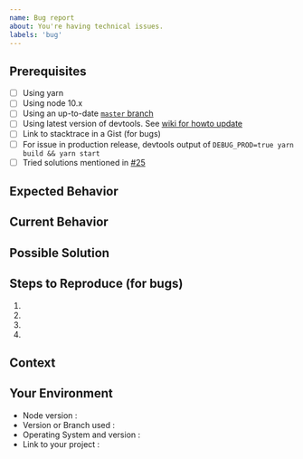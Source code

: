 ```yaml
---
name: Bug report
about: You're having technical issues.
labels: 'bug'
---
```


<!-- Please use the following issue template or your issue will be closed. -->

<!--- Provide a general summary of the issue in the Title above -->

## Prerequisites

<!-- If the following boxes are not ALL checked, your issue is likely to be closed. -->

- [ ] Using yarn
- [ ] Using node 10.x
- [ ] Using an up-to-date [`master` branch](https://github.com/sdc224/electron-react-ts/tree/master)
- [ ] Using latest version of devtools. See [wiki for howto update](https://github.com/electron-react-boilerplate/electron-react-boilerplate/wiki/DevTools)
- [ ] Link to stacktrace in a Gist (for bugs)
- [ ] For issue in production release, devtools output of `DEBUG_PROD=true yarn build && yarn start`
- [ ] Tried solutions mentioned in [#25](https://github.com/sdc224/electron-react-ts/issues/25)

## Expected Behavior

<!--- If you're describing a bug, tell us what should happen -->
<!--- If you're suggesting a change/improvement, tell us how it should work -->

## Current Behavior

<!--- If describing a bug, tell us what happens instead of the expected behavior -->
<!--- If suggesting a change/improvement, explain the difference from current behavior -->

## Possible Solution

<!--- Not obligatory, but suggest a fix/reason for the bug, -->
<!--- or ideas how to implement the addition or change -->

## Steps to Reproduce (for bugs)

<!--- Provide a link to a live example, or an unambiguous set of steps to -->
<!--- reproduce this bug. Include code to reproduce, if relevant -->

1.

2.

3.

4.

## Context

<!--- How has this issue affected you? What are you trying to accomplish? -->
<!--- Did you make any changes to the boilerplate after cloning it? -->
<!--- Providing context helps us come up with a solution that is most useful in the real world -->

## Your Environment

<!--- Include as many relevant details about the environment you experienced the bug in -->

- Node version :
- Version or Branch used :
- Operating System and version :
- Link to your project :
